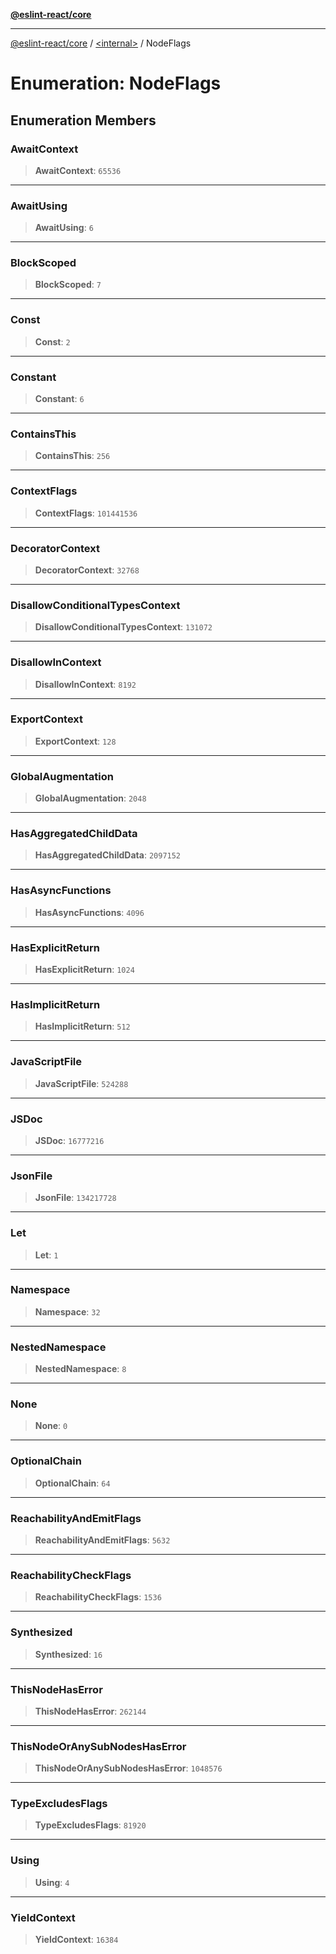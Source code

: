 [**@eslint-react/core**](../../README.md)

***

[@eslint-react/core](../../README.md) / [\<internal\>](../README.md) / NodeFlags

# Enumeration: NodeFlags

## Enumeration Members

### AwaitContext

> **AwaitContext**: `65536`

***

### AwaitUsing

> **AwaitUsing**: `6`

***

### BlockScoped

> **BlockScoped**: `7`

***

### Const

> **Const**: `2`

***

### Constant

> **Constant**: `6`

***

### ContainsThis

> **ContainsThis**: `256`

***

### ContextFlags

> **ContextFlags**: `101441536`

***

### DecoratorContext

> **DecoratorContext**: `32768`

***

### DisallowConditionalTypesContext

> **DisallowConditionalTypesContext**: `131072`

***

### DisallowInContext

> **DisallowInContext**: `8192`

***

### ExportContext

> **ExportContext**: `128`

***

### GlobalAugmentation

> **GlobalAugmentation**: `2048`

***

### HasAggregatedChildData

> **HasAggregatedChildData**: `2097152`

***

### HasAsyncFunctions

> **HasAsyncFunctions**: `4096`

***

### HasExplicitReturn

> **HasExplicitReturn**: `1024`

***

### HasImplicitReturn

> **HasImplicitReturn**: `512`

***

### JavaScriptFile

> **JavaScriptFile**: `524288`

***

### JSDoc

> **JSDoc**: `16777216`

***

### JsonFile

> **JsonFile**: `134217728`

***

### Let

> **Let**: `1`

***

### Namespace

> **Namespace**: `32`

***

### NestedNamespace

> **NestedNamespace**: `8`

***

### None

> **None**: `0`

***

### OptionalChain

> **OptionalChain**: `64`

***

### ReachabilityAndEmitFlags

> **ReachabilityAndEmitFlags**: `5632`

***

### ReachabilityCheckFlags

> **ReachabilityCheckFlags**: `1536`

***

### Synthesized

> **Synthesized**: `16`

***

### ThisNodeHasError

> **ThisNodeHasError**: `262144`

***

### ThisNodeOrAnySubNodesHasError

> **ThisNodeOrAnySubNodesHasError**: `1048576`

***

### TypeExcludesFlags

> **TypeExcludesFlags**: `81920`

***

### Using

> **Using**: `4`

***

### YieldContext

> **YieldContext**: `16384`
